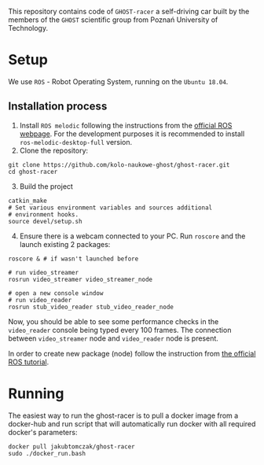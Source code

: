 This repository contains code of `GHOST-racer` a self-driving car built by the members of the `GHOST` scientific group from Poznań University of Technology.

# Setup
We use `ROS` - Robot Operating System, running on the `Ubuntu 18.04`.
## Installation process
1. Install `ROS melodic` following the instructions from the [official ROS webpage](http://wiki.ros.org/melodic/Installation/Ubuntu). For the development purposes it is recommended to install `ros-melodic-desktop-full` version.
2. Clone the repository:
```
git clone https://github.com/kolo-naukowe-ghost/ghost-racer.git
cd ghost-racer
```
3. Build the project
```
catkin_make
# Set various environment variables and sources additional
# environment hooks.
source devel/setup.sh
```
4. Ensure there is a webcam connected to your PC. Run `roscore` and the launch existing 2 packages:
```
roscore & # if wasn't launched before

# run video_streamer
rosrun video_streamer video_streamer_node

# open a new console window
# run video_reader
rosrun stub_video_reader stub_video_reader_node
```

Now, you should be able to see some performance checks in the `video_reader` console being typed every 100 frames. The connection between `video_streamer` node and `video_reader` node is present.

In order to create new package (node) follow the instruction from [the official ROS tutorial](http://wiki.ros.org/ROS/Tutorials/CreatingPackage).

# Running

The easiest way to run the ghost-racer is to pull a docker image from a docker-hub and run script that will automatically run docker with all required docker's parameters:

    docker pull jakubtomczak/ghost-racer
    sudo ./docker_run.bash